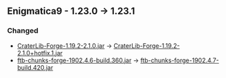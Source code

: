 ## Enigmatica9 - 1.23.0 -> 1.23.1

### Changed

  * [CraterLib-Forge-1.19.2-2.1.0.jar](https://www.curseforge.com/minecraft/mc-mods/craterlib/files/5699995) -> [CraterLib-Forge-1.19.2-2.1.0+hotfix.1.jar](https://www.curseforge.com/minecraft/mc-mods/craterlib/files/5708053)
  * [ftb-chunks-forge-1902.4.6-build.360.jar](https://www.curseforge.com/minecraft/mc-mods/ftb-chunks-forge/files/5417874) -> [ftb-chunks-forge-1902.4.7-build.420.jar](https://www.curseforge.com/minecraft/mc-mods/ftb-chunks-forge/files/5710631)

